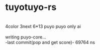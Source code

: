 # tuyotuyo-rs
<br>
4color 3next 6*13 puyo puyo only ai <br>
<br>
writing puyo-core...<br>
-last commit(pop and get score)-
69764 ns
<br>